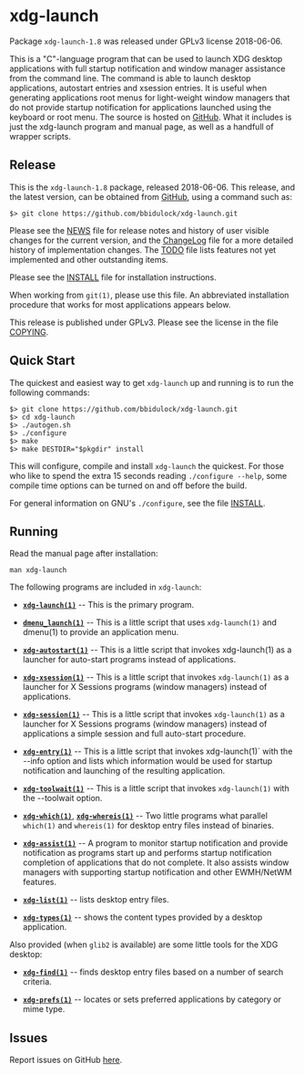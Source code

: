[xdg-launch -- read me first file.  2018-06-06]: #

xdg-launch
===============

Package `xdg-launch-1.8` was released under GPLv3 license 2018-06-06.

This is a "C"-language program that can be used to launch XDG desktop
applications with full startup notification and window manager
assistance from the command line.  The command is able to launch desktop
applications, autostart entries and xsession entries.  It is useful when
generating applications root menus for light-weight window managers that
do not provide startup notification for applications launched using the
keyboard or root menu.  The source is hosted on
[GitHub](https://github.com/bbidulock/xdg-launch).  What it includes is
just the xdg-launch program and manual page, as well as a handfull of
wrapper scripts.


Release
-------

This is the `xdg-launch-1.8` package, released 2018-06-06.  This
release, and the latest version, can be obtained from [GitHub][1], using
a command such as:

    $> git clone https://github.com/bbidulock/xdg-launch.git

Please see the [NEWS][3] file for release notes and history of user
visible changes for the current version, and the [ChangeLog][4] file for
a more detailed history of implementation changes.  The [TODO][5] file
lists features not yet implemented and other outstanding items.

Please see the [INSTALL][7] file for installation instructions.

When working from `git(1)`, please use this file.  An abbreviated
installation procedure that works for most applications appears below.

This release is published under GPLv3.  Please see the license in the
file [COPYING][9].


Quick Start
-----------

The quickest and easiest way to get `xdg-launch` up and running is to run
the following commands:

    $> git clone https://github.com/bbidulock/xdg-launch.git
    $> cd xdg-launch
    $> ./autogen.sh
    $> ./configure
    $> make
    $> make DESTDIR="$pkgdir" install

This will configure, compile and install `xdg-launch` the quickest.  For
those who like to spend the extra 15 seconds reading `./configure
--help`, some compile time options can be turned on and off before the
build.

For general information on GNU's `./configure`, see the file
[INSTALL][7].


Running
-------

Read the manual page after installation:

    man xdg-launch

The following programs are included in `xdg-launch`:

 - [__`xdg-launch(1)`__][10] -- This is the primary program.

 - [__`dmenu_launch(1)`__][11] -- This is a little script that uses
   `xdg-launch(1)` and dmenu(1) to provide an application menu.

 - [__`xdg-autostart(1)`__][12] -- This is a little script that invokes
   xdg-launch(1) as a launcher for auto-start programs instead of
   applications.

 - [__`xdg-xsession(1)`__][13] -- This is a little script that invokes
   `xdg-launch(1)` as a launcher for X Sessions programs (window
   managers) instead of applications.

 - [__`xdg-session(1)`__][14] -- This is a little script that invokes
   `xdg-launch(1)` as a launcher for X Sessions programs (window
   managers) instead of applications a simple session and full
   auto-start procedure.

 - [__`xdg-entry(1)`__][15] -- This is a little script that invokes
   xdg-launch(1)` with the --info option and lists which information
   would be used for startup notification and launching of the resulting
   application.

 - [__`xdg-toolwait(1)`__][16] -- This is a little script that invokes
   `xdg-launch(1)` with the --toolwait option.

 - [__`xdg-which(1)`__][17], [__`xdg-whereis(1)`__][18] -- Two little programs what
   parallel `which(1)` and `whereis(1)` for desktop entry files instead
   of binaries.

 - [__`xdg-assist(1)`__][19] -- A program to monitor startup notification and
   provide notification as programs start up and performs startup
   notification completion of applications that do not complete.  It
   also assists window managers with supporting startup notification and
   other EWMH/NetWM features.

 - [__`xdg-list(1)`__][20] -- lists desktop entry files.

 - [__`xdg-types(1)`__][21] -- shows the content types provided by a desktop
   application.

Also provided (when `glib2` is available) are some little tools for the
XDG desktop:

 - [__`xdg-find(1)`__][22] -- finds desktop entry files based on a number of
   search criteria.

 - [__`xdg-prefs(1)`__][23] -- locates or sets preferred applications by
   category or mime type.


Issues
------

Report issues on GitHub [here][2].



[1]: https://github.com/bbidulock/xdg-launch
[2]: https://github.com/bbidulock/xdg-launch/issues
[3]: https://github.com/bbidulock/xdg-launch/blob/1.8/NEWS
[4]: https://github.com/bbidulock/xdg-launch/blob/1.8/ChangeLog
[5]: https://github.com/bbidulock/xdg-launch/blob/1.8/TODO
[6]: https://github.com/bbidulock/xdg-launch/blob/1.8/COMPLIANCE
[7]: https://github.com/bbidulock/xdg-launch/blob/1.8/INSTALL
[8]: https://github.com/bbidulock/xdg-launch/blob/1.8/LICENSE
[9]: https://github.com/bbidulock/xdg-launch/blob/1.8/COPYING
[10]: https://github.com/bbidulock/xdg-launch/blob/1.8/man/xdg-launch.pod
[11]: https://github.com/bbidulock/xdg-launch/blob/1.8/man/dmenu_launch.pod
[12]: https://github.com/bbidulock/xdg-launch/blob/1.8/man/xdg-autostart.pod
[13]: https://github.com/bbidulock/xdg-launch/blob/1.8/man/xdg-xsession.pod
[14]: https://github.com/bbidulock/xdg-launch/blob/1.8/man/xdg-session.pod
[15]: https://github.com/bbidulock/xdg-launch/blob/1.8/man/xdg-entry.pod
[16]: https://github.com/bbidulock/xdg-launch/blob/1.8/man/xdg-toolwait.pod
[17]: https://github.com/bbidulock/xdg-launch/blob/1.8/man/xdg-which.pod
[18]: https://github.com/bbidulock/xdg-launch/blob/1.8/man/xdg-whereis.pod
[19]: https://github.com/bbidulock/xdg-launch/blob/1.8/man/xdg-assist.pod
[20]: https://github.com/bbidulock/xdg-launch/blob/1.8/man/xdg-list.pod
[21]: https://github.com/bbidulock/xdg-launch/blob/1.8/man/xdg-types.pod
[22]: https://github.com/bbidulock/xdg-launch/blob/1.8/man/xdg-find.pod
[23]: https://github.com/bbidulock/xdg-launch/blob/1.8/man/xdg-prefs.pod

[ vim: set ft=markdown sw=4 tw=72 nocin nosi fo+=tcqlorn spell: ]: #
